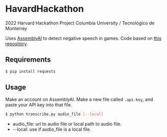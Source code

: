 # HavardHackathon
2022 Harvard Hackathon Project Columbia University / Tecnológico de Monterrey

Uses [AssemblyAI](https://www.assemblyai.com) to detect negative speech in games.
Code based on [this repository](https://github.com/AssemblyAI-Examples/assemblyai-and-python-in-5-minutes).

## Requirements

```bash
$ pip install requests
```

## Usage

Make an account on AssemblyAI.
Make a new file called `.api-key`, and paste your API key into that file.

```bash
$ python transcribe.py audio_file [--local]
```
- audio_file: url to audio file or local path to audio file.
- --local: use if audio_file is a local file.
